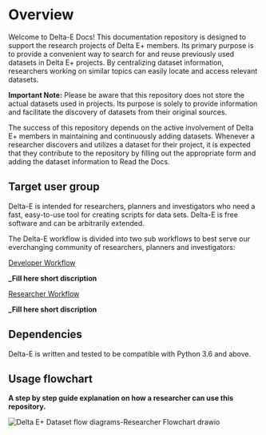 # Overview

Welcome to Delta-E Docs! This documentation repository is designed to support the research projects of Delta E+ members. Its primary purpose is to provide a convenient way to search for and reuse previously used datasets in Delta E+ projects. By centralizing dataset information, researchers working on similar topics can easily locate and access relevant datasets.

**Important Note:** Please be aware that this repository does not store the actual datasets used in projects. Its purpose is solely to provide information and facilitate the discovery of datasets from their original sources.

The success of this repository depends on the active involvement of Delta E+ members in maintaining and continuously adding datasets. Whenever a researcher discovers and utilizes a dataset for their project, it is expected that they contribute to the repository by filling out the appropriate form and adding the dataset information to Read the Docs.

## Target user group

Delta-E is intended for researchers, planners and investigators who need a fast, easy-to-use tool for creating scripts for data sets. Delta-E is free software and can be arbitrarily extended.

The Delta-E workflow is divided into two sub workflows to best serve our everchanging community of researchers, planners and investigators:

[Developer Workflow](UserGuide.md#developer-workflow)

**\_Fill here short discription**

[Researcher Workflow](UserGuide.md#researcher-workflow)

**\_Fill here short discription**

## Dependencies

Delta-E is written and tested to be compatible with Python 3.6 and above.

## Usage flowchart

**A step by step guide explanation on how a researcher can use this repository.**

![Delta E+ Dataset flow diagrams-Researcher Flowchart drawio](https://user-images.githubusercontent.com/121923771/225456085-07d44f61-79e7-48e5-a29e-cf3334f45c8e.png)
